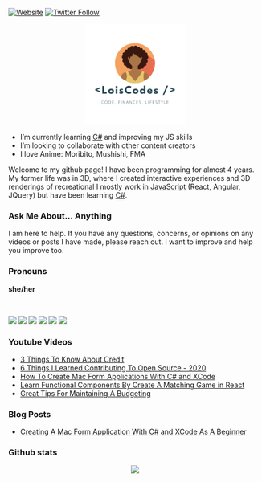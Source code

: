 


[![Website](https://img.shields.io/website?label=Website&color=2A9D8F&labelColor=264653&style=flat-square&url=http%3A%2F%2Fmulti.loisisanimated.com)](http://multi.loisisanimated.com)
[![Twitter Follow](https://img.shields.io/twitter/follow/loiscodes?color=f4a261&labelColor=264653&logo=twitter&style=flat-square)](https://twitter.com/intent/follow?original_referer=https%3A%2F%2Fgithub.com%2Floiscodes&screen_name=loiscodes)

<p align="center">
<img width="200" height="200" src="logo/_LoisCodes.png">

</p>

- I’m currently learning [C#](https://github.com/topics/csharp) and improving my JS skills
- I’m looking to collaborate with other content creators
- I love Anime: Moribito, Mushishi, FMA

Welcome to my github page! I have been programming for almost 4 years. My former life was in 3D, where I created interactive experiences and 3D renderings of recreational I mostly work in [JavaScript](https://github.com/topics/javascript) (React, Angular, JQuery) but have been learning [C#](https://github.com/topics/csharp).

### Ask Me About... Anything
I am here to help. If you have any questions, concerns, or opinions on any videos or posts I have made, please reach out. I want to improve and help you improve too.

### Pronouns
__she/her__

<br />

[<img src="https://img.icons8.com/wired/40/264653/youtube.svg" />](https://youtube.com/channel/UCNKMWBhe6U8ZZ2fJSggdzsA) [<img src="https://img.icons8.com/wired/40/264653/facebook.svg" />](http://fb.com/loiscodes) [<img src="https://img.icons8.com/wired/40/264653/instagram.svg" />](http://instagram.com/lois_codes) [<img src="https://img.icons8.com/wired/40/264653/twitter.svg" />](http://twitter.com/loiscodes) [<img src="https://img.icons8.com/windows/45/264653/dev.svg" />](http://dev.to/loiscodes)
  [<img src="https://img.icons8.com/dotty/40/264653/open-resume.png" />](https://drive.google.com/file/d/1b9JqTNtKDfWroMMAN4COt1uaW4DRaqny/view?usp=sharing)


  ### Youtube Videos
<!-- YOUTUBE:START -->
- [3 Things To Know About Credit](https://www.youtube.com/watch?v=N_H7p_yxdYg)
- [6 Things I Learned Contributing To Open Source - 2020](https://www.youtube.com/watch?v=jQbHeB9RG8k)
- [How To Create Mac Form Applications With C# and XCode](https://www.youtube.com/watch?v=B8LnYlTiYp4)
- [Learn Functional Components By Create A Matching Game in React](https://www.youtube.com/watch?v=TDPn1UsOjDY)
- [Great Tips For Maintaining A Budgeting](https://www.youtube.com/watch?v=eLijaExscfY)
<!-- YOUTUBE:END -->

  ### Blog Posts
<!-- BLOG-LIST:START -->
- [Creating A Mac Form Application
With C# and XCode As A Beginner](https://dev.to/loiscodes/creating-a-mac-form-application-with-c-and-xcode-as-a-beginner-51ao)
<!-- BLOG-LIST:END -->


### Github stats
<p align="center">
<img src="https://github-readme-stats.vercel.app/api?username=loiscodes">
<br>
</p>